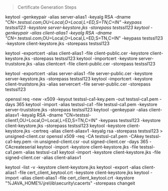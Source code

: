>Certificate Generation Steps

keytool -genkeypair -alias server-alias1 -keyalg RSA -dname "CN=*.testssl.com,OU=Local,O=Local,L=ED,S=TN,C=IN" -keypass testssl123 -keystore server-keystore.jks -storepass testssl123
keytool -genkeypair -alias client-alias1 -keyalg RSA -dname "CN=*.testssl.com,OU=Local,O=Local,L=ED,S=TN,C=IN" -keypass testssl123 -keystore client-keystore.jks -storepass testssl123

keytool -exportcert -alias client-alias1 -file client-public.cer -keystore client-keystore.jks -storepass testssl123
keytool -importcert -keystore server-truststore.jks -alias clientcert -file client-public.cer -storepass testssl123

keytool -exportcert -alias server-alias1 -file server-public.cer -keystore server-keystore.jks -storepass testssl123
keytool -importcert -keystore client-truststore.jks -alias servercert -file server-public.cer -storepass testssl123


openssl req -new -x509 -keyout testssl-ca1-key.pem -out testssl-ca1.pem -days 365
keytool -import -alias testssl-ca1 -file testssl-ca1.pem -keystore server-truststore.jks -storepass testssl123
keytool -genkeypair -alias client-aliasv1 -keyalg RSA -dname "CN=testssl-client1,OU=Local,O=Local,L=ED,S=TN,C=IN" -keypass testssl123 -keystore client-keystore.jks -storepass testssl123
keytool -keystore client-keystore.jks -certreq -alias client-aliasv1 -keyalg rsa -storepass testssl123 > unsigned-client.csr
openssl x509 -req -CA testssl-ca1.pem -CAkey testssl-ca1-key.pem -in unsigned-client.csr -out signed-client.cer -days 365 -CAcreateserial
keytool -import -keystore client-keystore.jks -file testssl-ca1.pem -alias testssl-ca1 
keytool -import -keystore client-keystore.jks -file signed-client.cer -alias client-aliasv1

keytool -list -v -keystore client-keystore.jks
keytool -export -alias client-alias1 -file cert_client_keytool.crt -keystore client-keystore.jks
keytool -import -alias client-alias1 -file cert_client_keytool.crt  -keystore "%JAVA_HOME%\jre\lib\security\cacerts" -storepass changeit
